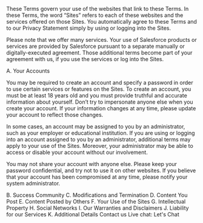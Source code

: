 These Terms govern your use of the websites that link to these Terms. In these Terms, the word “Sites” refers to each of these websites and the services offered on those Sites. You automatically agree to these Terms and to our Privacy Statement simply by using or logging into the Sites.

Please note that we offer many services. Your use of Salesforce products or services are provided by Salesforce pursuant to a separate manually or digitally-executed agreement. Those additional terms become part of your agreement with us, if you use the services or log into the Sites.

A. Your Accounts

You may be required to create an account and specify a password in order to use certain services or features on the Sites. To create an account, you must be at least 18 years old and you must provide truthful and accurate information about yourself. Don’t try to impersonate anyone else when you create your account. If your information changes at any time, please update your account to reflect those changes.

In some cases, an account may be assigned to you by an administrator, such as your employer or educational institution. If you are using or logging into an account assigned to you by an administrator, additional terms may apply to your use of the Sites. Moreover, your administrator may be able to access or disable your account without our involvement.

You may not share your account with anyone else. Please keep your password confidential, and try not to use it on other websites. If you believe that your account has been compromised at any time, please notify your system administrator.

B. Success Community
C. Modifications and Termination
D. Content You Post
E. Content Posted by Others
F. Your Use of the Sites
G. Intellectual Property
H. Social Networks
I. Our Warranties and Disclaimers
J. Liability for our Services
K. Additional Details
Contact us
Live chat:
Let's Chat